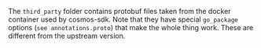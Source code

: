 The `third_party` folder contains protobuf files taken from the docker container used by
cosmos-sdk. Note that they have special `go_package` options (`see annotations.proto`) that make
the whole thing work. These are different from the upstream version.
